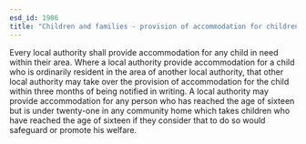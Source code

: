 ```yaml
---
esd_id: 1986
title: "Children and families - provision of accommodation for children"
---
```


Every local authority shall provide accommodation for any child in need within their area.  Where a local authority provide accommodation for a child who is ordinarily resident in the area of another local authority, that other local authority may take over the provision of accommodation for the child within three months of being notified in writing.    A local authority may provide accommodation for any person who has reached the age of sixteen but is under twenty-one in any community home which takes children who have reached the age of sixteen if they consider that to do so would safeguard or promote his welfare.

